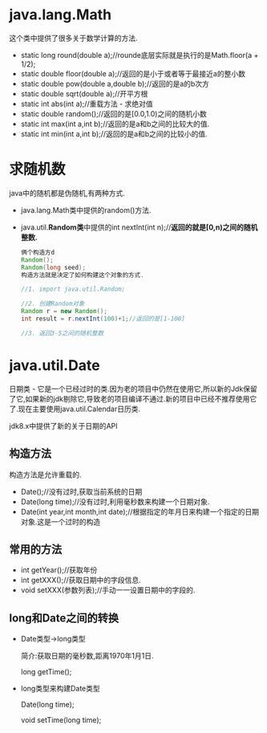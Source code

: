 # java.lang.Math

这个类中提供了很多关于数学计算的方法.

* static long round(double a);//rounde底层实际就是执行的是Math.floor(a + 1/2);
* static double floor(double a);//返回的是小于或者等于最接近a的整小数
* static double pow(double a,double b);//返回的是a的b次方
* static double sqrt(double a);//开平方根
* static int abs(int a);//重载方法 - 求绝对值
* static double random();//返回的是[0.0,1.0)之间的随机小数
* static int max(int a,int b);//返回的是a和b之间的比较大的值.
* static int min(int a,int b);//返回的是a和b之间的比较小的值.



# 求随机数

java中的随机都是伪随机,有两种方式.

* java.lang.Math类中提供的random()方法.

* java.util.**Random类**中提供的int nextInt(int n);//**返回的就是[0,n)之间的随机整数.**

  ~~~java
  俩个构造方d
  Random();
  Random(long seed);
  构造方法就是决定了如何构建这个对象的方式.
  ~~~

  ~~~java
  //1. import java.util.Random;
  
  //2. 创建Random对象
  Random r = new Random();
  int result = r.nextInt(100)+1;//返回的是[1-100]
  
  //3. 返回3-5之间的随机整数
  ~~~



# java.util.Date

日期类 - 它是一个已经过时的类.因为老的项目中仍然在使用它,所以新的Jdk保留了它,如果新的jdk剔除它,导致老的项目编译不通过.新的项目中已经不推荐使用它了.现在主要使用java.util.Calendar日历类.

jdk8.x中提供了新的关于日期的API



## 构造方法

构造方法是允许重载的.

* Date();//没有过时,获取当前系统的日期
* Date(long time);//没有过时,利用毫秒数来构建一个日期对象.
* Date(int year,int month,int date);//根据指定的年月日来构建一个指定的日期对象.这是一个过时的构造



## 常用的方法

* int getYear();//获取年份
* int getXXX();//获取日期中的字段信息.
* void setXXX(参数列表);//手动一一设置日期中的字段的.



## long和Date之间的转换

* Date类型->long类型

  简介:获取日期的毫秒数,距离1970年1月1日.

  long getTime();

* long类型来构建Date类型

  Date(long time);

  void setTime(long time);















































































































